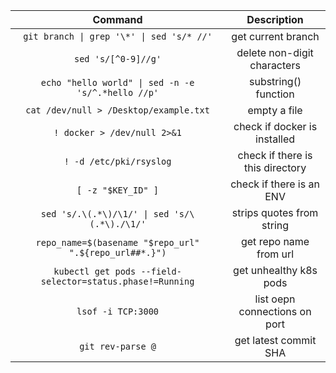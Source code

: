 | Command       | Description                    |
| :------------:| :-----------------------------:|
|`git branch \| grep '\*' \| sed 's/* //'` | get current branch |
|`sed 's/[^0-9]//g'` | delete non-digit characters|
|`echo "hello world" \| sed -n -e 's/^.*hello //p'` | substring() function|
| `cat /dev/null > /Desktop/example.txt`      | empty a file   |
| `! docker > /dev/null 2>&1` | check if docker is installed |
|`! -d /etc/pki/rsyslog` | check if there is this directory |
|`[ -z "$KEY_ID" ]` | check if there is an ENV |
|`sed 's/.\(.*\)/\1/' \| sed 's/\(.*\)./\1/'` | strips quotes from string |
|`repo_name=$(basename "$repo_url" ".${repo_url##*.}")` | get repo name from url |
|`kubectl get pods --field-selector=status.phase!=Running` | get unhealthy k8s pods |
|`lsof -i TCP:3000` | list oepn connections on port |
|`git rev-parse @` | get latest commit SHA |
